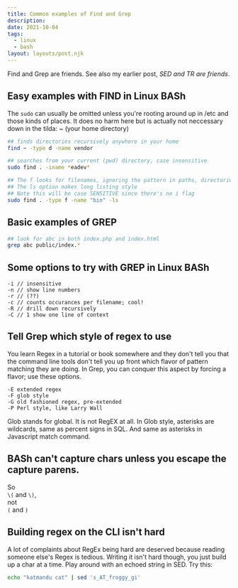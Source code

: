 ```yaml
---
title: Common examples of Find and Grep
description:
date: 2021-10-04
tags:
  - linux
  - bash
layout: layouts/post.njk
---
```


Find and Grep are friends. See also my earlier post, *SED and TR are friends*.

## Easy examples with FIND in Linux BASh

The `sudo` can usually be omitted unless you're rooting around up in /etc and those kinds of places.  It does no harm here but is actually not neccessary down in the tilda: ~ (your home directory)

```bash
## finds directories recursively anywhere in your home
find ~ -type d -name vendor

## searches from your current (pwd) directory, case insensitive
sudo find . -iname *eadev*

## The f looks for filenames, ignoring the pattern in paths, directories
## The ls option makes long listing style
## Note this will be case SENSITIVE since there's no i flag
sudo find . -type f -name "bin" -ls
```


## Basic examples of GREP

``` bash
## look for abc in both index.php and index.html
grep abc public/index.* 
```

## Some options to try with GREP in Linux BASh

``` bash/0
-i // insensitive
-n // show line numbers
-r // (??)
-c // counts occurances per filename; cool!
-R // drill down recursively
-C // 1 show one line of context
```


## Tell Grep which style of regex to use

You learn Regex in a tutorial or book somewhere and they don't tell you that the command line tools don't tell you up front which flavor of pattern matching they are doing. 
In Grep, you can conquer this aspect by forcing a flavor; use these options.

```
-E extended regex
-F glob style 
-G old fashioned regex, pre-extended
-P Perl style, like Larry Wall
```

Glob stands for global. It is not RegEX at all.  In Glob style, asterisks are wildcards, same as percent signs in SQL. And same as asterisks in Javascript match command.

## BASh can't capture chars unless you escape the capture parens.

So  
`\(` and `\)`,  
not  
`(` and `)`  

## Building regex on the CLI isn't hard

A lot of complaints about RegEx being hard are deserved because reading someone else's Regex is tedious.  Writing it isn't hard though, you just build up a char at a time. Play around with an echoed string in SED. Try this:
``` bash
echo "katmandu cat" | sed 's_AT_froggy_gi'
```

